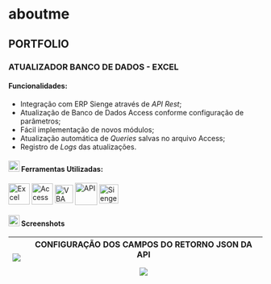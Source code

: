 # aboutme

## PORTFOLIO

###  ATUALIZADOR BANCO DE DADOS - EXCEL

#### Funcionalidades:

 - Integração com ERP Sienge através de *API Rest*;
 - Atualização de Banco de Dados Access conforme configuração de parâmetros;
 - Fácil implementação de novos módulos;
 - Atualização automática de *Queries* salvas no arquivo Access;
 - Registro de *Logs* das atualizações.

#### <img height="22" src="https://aux.iconspalace.com/uploads/17947374941607781187.png" /> Ferramentas Utilizadas:

<div style="display: inline-block">
 <img align="center" width="42" title="Excel" alt="Excel" src="https://findicons.com/files/icons/2795/office_2013_hd/256/excel.png" />
 <img align="center" height="42" title="Access" alt="Access" src="https://findicons.com/files/icons/2795/office_2013_hd/256/access.png">
 <img align="center" height="36" title="VBA" alt="VBA" src="https://www.excelerateclasses.com/wp-content/uploads/2020/12/iconfinder_file-type-vba_4196094.png" />
 <img align="center" height="44" title="API" alt="API" src="https://cdn.changelog.com/uploads/icons/topics/kJ/icon_large.png?v=63683332430" />
 <img align="center" height="38" title="Sienge" alt="Sienge" src="https://psasistemas.com.br/wp-content/uploads/2017/05/Sienge.png" />
</div>

#### <img width="22" title="VBA" alt="VBA" src="https://www.freeiconspng.com/uploads/no-image-icon-13.png" /> Screenshots

|<img src="https://media4.giphy.com/media/gJDdffxl7HkqnSa0T0/giphy.gif?cid=790b761187289e98b631cef34dea86da524dc78e9172a233&rid=giphy.gif&ct=g" />|CONFIGURAÇÃO DOS CAMPOS DO RETORNO JSON DA API </p> <img src="https://i.imgur.com/ocignP6.jpg" />|
|---|---|

##### 
